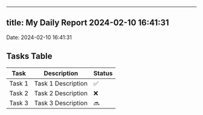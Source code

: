 
---
title: My Daily Report 2024-02-10 16:41:31
---

Date: 2024-02-10 16:41:31

## Tasks Table

| Task | Description | Status |
|------|-------------|--------|
| Task 1 | Task 1 Description | ✅ |
| Task 2 | Task 2 Description | ❌ |
| Task 3 | Task 3 Description | 🔜 |
